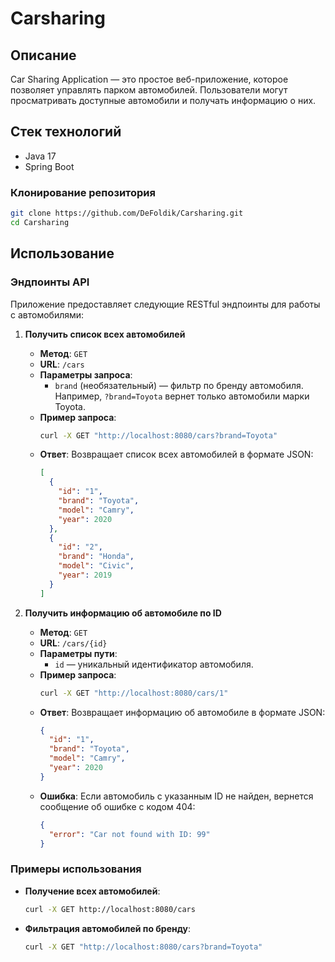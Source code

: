 # Carsharing

## Описание

Car Sharing Application — это простое веб-приложение, которое позволяет управлять парком автомобилей. Пользователи могут просматривать доступные автомобили и получать информацию о них.

## Стек технологий

- Java 17
- Spring Boot

### Клонирование репозитория

```bash
git clone https://github.com/DeFoldik/Carsharing.git
cd Carsharing
```
## Использование

### Эндпоинты API

Приложение предоставляет следующие RESTful эндпоинты для работы с автомобилями:

1. **Получить список всех автомобилей**

   - **Метод**: `GET`
   - **URL**: `/cars`
   - **Параметры запроса**:
     - `brand` (необязательный) — фильтр по бренду автомобиля. Например, `?brand=Toyota` вернет только автомобили марки Toyota.
   - **Пример запроса**:
     ```bash
     curl -X GET "http://localhost:8080/cars?brand=Toyota"
     ```
   - **Ответ**: Возвращает список всех автомобилей в формате JSON:
     ```json
     [
       {
         "id": "1",
         "brand": "Toyota",
         "model": "Camry",
         "year": 2020
       },
       {
         "id": "2",
         "brand": "Honda",
         "model": "Civic",
         "year": 2019
       }
     ]
     ```

2. **Получить информацию об автомобиле по ID**

   - **Метод**: `GET`
   - **URL**: `/cars/{id}`
   - **Параметры пути**:
     - `id` — уникальный идентификатор автомобиля.
   - **Пример запроса**:
     ```bash
     curl -X GET "http://localhost:8080/cars/1"
     ```
   - **Ответ**: Возвращает информацию об автомобиле в формате JSON:
     ```json
     {
       "id": "1",
       "brand": "Toyota",
       "model": "Camry",
       "year": 2020
     }
     ```
   - **Ошибка**: Если автомобиль с указанным ID не найден, вернется сообщение об ошибке с кодом 404:
     ```json
     {
       "error": "Car not found with ID: 99"
     }
     ```

### Примеры использования

- **Получение всех автомобилей**:
  ```bash
  curl -X GET http://localhost:8080/cars
  ```
- **Фильтрация автомобилей по бренду**:
  ```bash
  curl -X GET "http://localhost:8080/cars?brand=Toyota"
  ```


